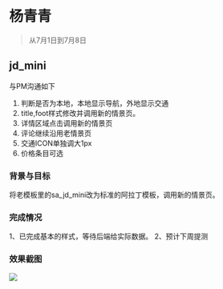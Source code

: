 # 杨青青

> 从7月1日到7月8日

## jd_mini

与PM沟通如下

1. 判断是否为本地，本地显示导航，外地显示交通
2. title,foot样式修改并调用新的情景页。
3. 详情区域点击调用新的情景页
4. 评论继续沿用老情景页
5. 交通ICON单独调大1px
6. 价格条目可选
### 背景与目标

将老模板里的sa_jd_mini改为标准的阿拉丁模板，调用新的情景页。


### 完成情况

1、已完成基本的样式，等待后端给实际数据。
2、预计下周提测

### 效果截图
![](http://ww2.sinaimg.cn/mw690/891a8afbjw1f5meoyvgk0j20cn0cgmxx.jpg)